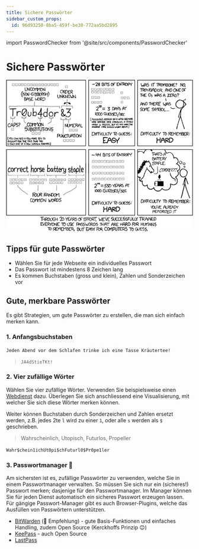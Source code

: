 ```yaml
---
title: Sichere Passwörter
sidebar_custom_props:
  id: 96d93258-8ba5-459f-be30-772aa5bd2895
---
```


import PasswordChecker from '@site/src/components/PasswordChecker'

# Sichere Passwörter

![--width=500px](images/xkcd_password_strength.png)

<PasswordChecker />


## Tipps für gute Passwörter

- Wählen Sie für jede Webseite ein individuelles Passwort
- Das Passwort ist mindestens 8 Zeichen lang
- Es kommen Buchstaben (gross und klein), Zahlen und Sonderzeichen vor

## Gute, merkbare Passwörter
Es gibt Strategien, um gute Passwörter zu erstellen, die man sich einfach merken kann.

### 1. Anfangsbuchstaben

`Jeden Abend vor dem Schlafen trinke ich eine Tasse Kräutertee!`

> `JA4dStieTKt!`

### 2. Vier zufällige Wörter
Wählen Sie vier zufällige Wörter. Verwenden Sie beispielsweise einen [Webdienst](https://capitalizemytitle.com/zufallswort-generator/) dazu.
Überlegen Sie sich anschliessend eine Visualisierung, mit welcher Sie sich diese Wörter merken können.

Weiter können Buchstaben durch Sonderzeichen und Zahlen ersetzt werden, z.B. jedes 2te `l` wird zu einer `1`, oder alle `s` werden als `$` geschrieben.

> Wahrscheinlich, Utopisch, Futurlos, Propeller

`Wahr$chein1ichUt0pi$chFuturl0$Pr0pe1ler`

### 3. Passwortmanager 🏅 
Am sichersten ist es, zufällige Passwörter zu verwenden, welche Sie in einem Passwortmanager verwalten.
So müssen Sie sich nur ein (sicheres!) Passwort merken; dasjenige für den Passwortmanager.
Im Manager können Sie für jeden Dienst automatisch ein sicheres Passwort erzeugen lassen.
Für gängige Passwort-Manager gibt es auch Browser-Plugins, welche das Ausfüllen von Passwörtern unterstützen.

- [BitWarden](https://bitwarden.com/) (🏅 Empfehlung) - gute Basis-Funktionen und einfaches Handling, zudem Open Source (Kerckhoffs Prinzip 😉)
- [KeePass](https://keepass.info/) - auch Open Source
- [LastPass](https://www.lastpass.com/)

<Answer type="text" webKey="9568cbe5-e9dc-4471-9e5e-03ebf92aa10a" placeholder="Notizen..." />
